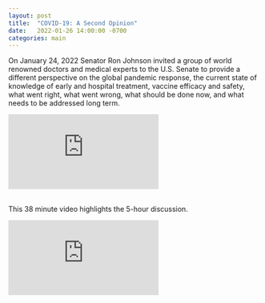 ```yaml
---
layout: post
title:  "COVID-19: A Second Opinion"
date:   2022-01-26 14:00:00 -0700
categories: main
---
```


On January 24, 2022 Senator Ron Johnson invited a group of world renowned doctors and medical experts 
to the U.S. Senate to provide a different perspective on the global pandemic response, 
the current state of knowledge of early and hospital treatment, vaccine efficacy and safety, 
what went right, what went wrong, what should be done now, and what needs to be addressed long term. 

<div class="youtube-container">
   <iframe class="responsive-iframe" src="https://rumble.com/embed/vqjwua/?pub=4" frameborder="0" allowfullscreen="allowfullscreen"></iframe>
</div><br />

This 38 minute video highlights the 5-hour discussion. 

<div class="youtube-container">
   <iframe class="responsive-iframe" src="https://www.youtube.com/embed/9jMONZMuS2U" frameborder="0" allowfullscreen="allowfullscreen"></iframe>
</div>
